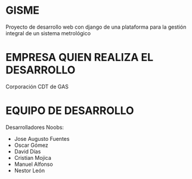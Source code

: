 # GISME
Proyecto de desarrollo web con django de una plataforma para la gestión integral de un sistema metrológico

# EMPRESA QUIEN REALIZA EL DESARROLLO
Corporación CDT de GAS

# EQUIPO DE DESARROLLO

Desarrolladores Noobs:
  - Jose Augusto Fuentes
  - Oscar Gómez
  - David Días
  - Cristian Mojica
  - Manuel Alfonso
  - Nestor León
